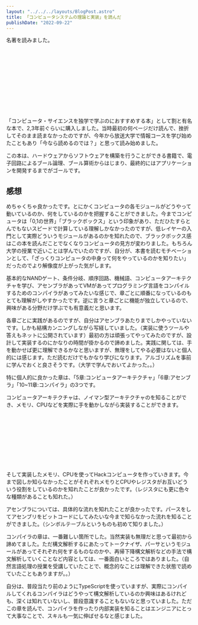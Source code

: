 ```yaml
---
layout: "../../../layouts/BlogPost.astro"
title: 「コンピュータシステムの理論と実装」を読んだ
publishDate: "2022-09-22"
---
```


名著を読みました。

<div class="iframely-embed"><div class="iframely-responsive" style="height: 170px; padding-bottom: 0;"><a href="https://www.oreilly.co.jp//books/9784873117126/" data-iframely-url="//iframely.net/UEt7jtF"></a></div></div>

「コンピュータ・サイエンスを独学で学ぶのにおすすめする本」として割と有名な本で、2,3年前ぐらいに購入しました。当時最初の何ページだけ読んで、挫折してそのまま読まなかったのですが、今年から放送大学で情報コースを学び始めたこともあり「今なら読めるのでは？」と思って読み始めました。

この本は、ハードウェアからソフトウェアを構築を行うことができる書籍で、電子回路によるブール論理、ブール算術からはじまり、最終的にはアプリケーションを開発するまでがゴールです。

## 感想

めちゃくちゃ良かったです。とにかくコンピュータの各モジュールがどうやって動いているのか、何をしているのかを把握することができました。今までコンピュータは「0,1の世界」「ブラックボックス」という印象があり、ただひたすらとんでもないスピードで計算している理解しかなかったのですが、低レイヤーの入門として実際どういうモジュールがあるのかを知れたので、ブラックボックス感はこの本を読んだことでなくなりコンピュータの見方が変わりました。もちろん大学の授業で近いことは学んでいたのですが、自分が、本書を読むモチベーションとして、「ざっくりコンピュータの中身って何をやっているのかを知りたい」だったのでより解像度が上がった気がします。

基本的なNANDゲート、条件分岐、順序回路、機械語、コンピュータアーキテクチャを学び、アセンブラがあってVMがあってプログラミング言語をコンパイルするためのコンパイラがあってみたいな感じで、章ごとに順番になっているのもとても理解がしやすかったです。逆に言うと章ごとに機能が独立しているので、興味がある分野だけ学ぶでも有意義だと思います。

各章ごとに実践があるのですが、自分はアセンブラあたりまでしかやっていないです。しかも結構カンニングしながら写経していました。（実装に使うツールや答えもネットに公開されています）最初の方は頑張ってやってみたのですが、設計して実装するのにかなりの時間が掛かるので諦めました。実践に関しては、手を動かせば更に理解できるかなと思いますが、無理をしてやる必要はないと個人的には感じます。ただ読むだけでもかなり学びになります。アルゴリズムを事前に学んでおくと良さそうです。（大学で学んでおいてよかった。。）

特に個人的に良かった章は、「5章:コンピュータアーキテクチャ」「6章:アセンブラ」「10~11章:コンパイラ」の3つです。

コンピュータアーキテクチャは、ノイマン型アーキテクチャのを知ることができ、メモリ、CPUなどを実際に手を動かしながら実装することができます。

<div class="iframely-embed"><div class="iframely-responsive" style="height: 140px; padding-bottom: 0;"><a href="https://ja.wikipedia.org/wiki/%E3%83%8E%E3%82%A4%E3%83%9E%E3%83%B3%E5%9E%8B" data-iframely-url="//iframely.net/NIyPICl?card=small"></a></div></div>


そして実装したメモリ、CPUを使ってHackコンピュータを作っていきます。今まで図しか知らなかったことがそれぞれメモりとCPUやレジスタがお互いどういう役割をしているのかを知れたことが良かったです。（レジスタにも更に色々な種類があることも知れた。）


アセンブラについては、具体的な流れを知れたことが良かったです。パースをしてアセンブリをビットコードにしてみたいな今まで知らなかった流れを知ることができました。（シンボルテーブルというものも初めて知りました。）

コンパイラの章は、一番難しい箇所でした。当然実装も無理だと思って最初から諦めてました。ただ構文解析するにあたってトークナイザ、パーサというモジュールがあってそれぞれ何をするものなのかや、再帰下降構文解析などの手法で構文解析していくことなど内容としては、一番面白いところではありました。（自然言語処理の授業を受講していたことで、概念的なことは理解できた状態で読めていたこともありますが。。）

自分は、普段当たり前のようにTypeScriptを使っていますが、実際にコンパイルしてくれるコンパイラはどうやって構文解析しているのか興味はあるけれども、深くは知れていないし、普段意識することもないなと思っていました。ただこの章を読んで、コンパイラを作ったり内部実装を知ることはエンジニアにとって大事なことで、スキルも一気に伸ばせるなと感じました。











